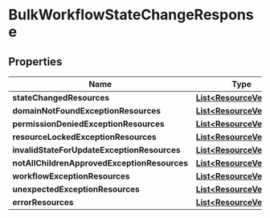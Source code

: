 

# BulkWorkflowStateChangeResponse


## Properties

| Name | Type | Description | Notes |
|------------ | ------------- | ------------- | -------------|
|**stateChangedResources** | [**List&lt;ResourceVersion&gt;**](ResourceVersion.md) |  |  [optional] |
|**domainNotFoundExceptionResources** | [**List&lt;ResourceVersion&gt;**](ResourceVersion.md) |  |  [optional] |
|**permissionDeniedExceptionResources** | [**List&lt;ResourceVersion&gt;**](ResourceVersion.md) |  |  [optional] |
|**resourceLockedExceptionResources** | [**List&lt;ResourceVersion&gt;**](ResourceVersion.md) |  |  [optional] |
|**invalidStateForUpdateExceptionResources** | [**List&lt;ResourceVersion&gt;**](ResourceVersion.md) |  |  [optional] |
|**notAllChildrenApprovedExceptionResources** | [**List&lt;ResourceVersion&gt;**](ResourceVersion.md) |  |  [optional] |
|**workflowExceptionResources** | [**List&lt;ResourceVersion&gt;**](ResourceVersion.md) |  |  [optional] |
|**unexpectedExceptionResources** | [**List&lt;ResourceVersion&gt;**](ResourceVersion.md) |  |  [optional] |
|**errorResources** | [**List&lt;ResourceVersion&gt;**](ResourceVersion.md) |  |  [optional] |



